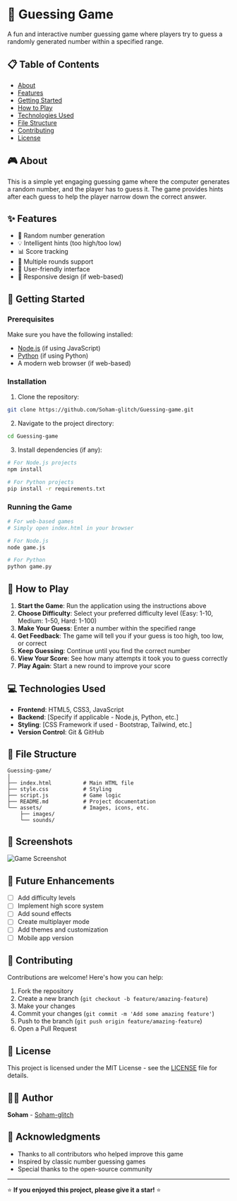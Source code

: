 # 🎯 Guessing Game

A fun and interactive number guessing game where players try to guess a randomly generated number within a specified range.

## 📋 Table of Contents
- [About](#about)
- [Features](#features)
- [Getting Started](#getting-started)
- [How to Play](#how-to-play)
- [Technologies Used](#technologies-used)
- [File Structure](#file-structure)
- [Contributing](#contributing)
- [License](#license)

## 🎮 About

This is a simple yet engaging guessing game where the computer generates a random number, and the player has to guess it. The game provides hints after each guess to help the player narrow down the correct answer.

## ✨ Features

- 🎲 Random number generation
- 💡 Intelligent hints (too high/too low)
- 📊 Score tracking
- 🔄 Multiple rounds support
- 🎨 User-friendly interface
- 📱 Responsive design (if web-based)

## 🚀 Getting Started

### Prerequisites

Make sure you have the following installed:
- [Node.js](https://nodejs.org/) (if using JavaScript)
- [Python](https://python.org/) (if using Python)
- A modern web browser (if web-based)

### Installation

1. Clone the repository:
```bash
git clone https://github.com/Soham-glitch/Guessing-game.git
```

2. Navigate to the project directory:
```bash
cd Guessing-game
```

3. Install dependencies (if any):
```bash
# For Node.js projects
npm install

# For Python projects
pip install -r requirements.txt
```

### Running the Game

```bash
# For web-based games
# Simply open index.html in your browser

# For Node.js
node game.js

# For Python
python game.py
```

## 🎯 How to Play

1. **Start the Game**: Run the application using the instructions above
2. **Choose Difficulty**: Select your preferred difficulty level (Easy: 1-10, Medium: 1-50, Hard: 1-100)
3. **Make Your Guess**: Enter a number within the specified range
4. **Get Feedback**: The game will tell you if your guess is too high, too low, or correct
5. **Keep Guessing**: Continue until you find the correct number
6. **View Your Score**: See how many attempts it took you to guess correctly
7. **Play Again**: Start a new round to improve your score

## 💻 Technologies Used

- **Frontend**: HTML5, CSS3, JavaScript
- **Backend**: [Specify if applicable - Node.js, Python, etc.]
- **Styling**: [CSS Framework if used - Bootstrap, Tailwind, etc.]
- **Version Control**: Git & GitHub

## 📁 File Structure

```
Guessing-game/
│
├── index.html          # Main HTML file
├── style.css           # Styling
├── script.js           # Game logic
├── README.md           # Project documentation
└── assets/             # Images, icons, etc.
    ├── images/
    └── sounds/
```

## 🎨 Screenshots

<!-- Add screenshots of your game here -->
![Game Screenshot](path/to/screenshot.png)

## 🌟 Future Enhancements

- [ ] Add difficulty levels
- [ ] Implement high score system
- [ ] Add sound effects
- [ ] Create multiplayer mode
- [ ] Add themes and customization
- [ ] Mobile app version

## 🤝 Contributing

Contributions are welcome! Here's how you can help:

1. Fork the repository
2. Create a new branch (`git checkout -b feature/amazing-feature`)
3. Make your changes
4. Commit your changes (`git commit -m 'Add some amazing feature'`)
5. Push to the branch (`git push origin feature/amazing-feature`)
6. Open a Pull Request

## 📝 License

This project is licensed under the MIT License - see the [LICENSE](LICENSE) file for details.

## 👨‍💻 Author

**Soham** - [Soham-glitch](https://github.com/Soham-glitch)

## 🙏 Acknowledgments

- Thanks to all contributors who helped improve this game
- Inspired by classic number guessing games
- Special thanks to the open-source community

---

⭐ **If you enjoyed this project, please give it a star!** ⭐
